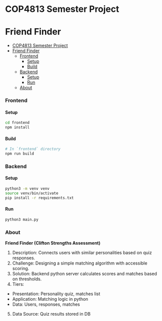 # COP4813 Semester Project 
# Friend Finder

- [COP4813 Semester Project](#cop4813-semester-project)
- [Friend Finder](#friend-finder)
    - [Frontend](#frontend)
      - [Setup](#setup)
      - [Build](#build)
    - [Backend](#backend)
      - [Setup](#setup-1)
      - [Run](#run)
    - [About](#about)


### Frontend
#### Setup
```sh
cd frontend
npm install
```

#### Build
```sh
# In `frontend` directory
npm run build
```

### Backend
#### Setup
```sh
python3 -m venv venv
source venv/bin/activate
pip install -r requirements.txt
```

#### Run
```sh
python3 main.py
```

### About
**Friend Finder (Clifton Strengths Assessment)**
1. Description: Connects users with similar personalities based on quiz responses.
2. Challenge: Designing a simple matching algorithm with accessible scoring.
3. Solution: Backend python server calculates scores and matches based on thresholds.
4. Tiers:
- Presentation: Personality quiz, matches list
- Application: Matching logic in python
- Data: Users, responses, matches
5. Data Source: Quiz results stored in DB